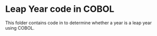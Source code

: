 # Leap Year code in COBOL

This folder contains code in to determine whether a year is a leap year using COBOL.
